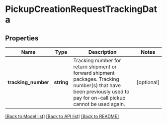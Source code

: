 # PickupCreationRequestTrackingData

## Properties
Name | Type | Description | Notes
------------ | ------------- | ------------- | -------------
**tracking_number** | **string** | Tracking number for return shipment or forward shipment packages.  Tracking number(s) that have been previously used to pay for on-call pickup cannot be used again. | [optional] 

[[Back to Model list]](../../README.md#documentation-for-models) [[Back to API list]](../../README.md#documentation-for-api-endpoints) [[Back to README]](../../README.md)

